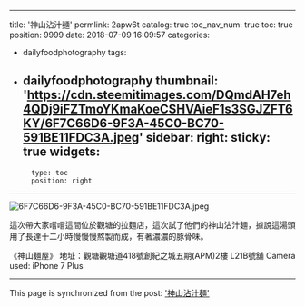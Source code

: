 
---
title: '神山沾汁麺'
permlink: 2apw6t
catalog: true
toc_nav_num: true
toc: true
position: 9999
date: 2018-07-09 16:09:57
categories:
- dailyfoodphotography
tags:
- dailyfoodphotography
thumbnail: 'https://cdn.steemitimages.com/DQmdAH7eh4QDj9iFZTmoYKmaKoeCSHVAieF1s3SGJZFT6KY/6F7C66D6-9F3A-45C0-BC70-591BE11FDC3A.jpeg'
sidebar:
    right:
        sticky: true
widgets:
    -
        type: toc
        position: right
---


![6F7C66D6-9F3A-45C0-BC70-591BE11FDC3A.jpeg](https://cdn.steemitimages.com/DQmdAH7eh4QDj9iFZTmoYKmaKoeCSHVAieF1s3SGJZFT6KY/6F7C66D6-9F3A-45C0-BC70-591BE11FDC3A.jpeg)




這次帶大家嚐嚐這間位於觀塘的拉麵店，這次試了他們的神山沾汁麺，據說這湯頭用了長達十二小時慢慢慢熬製而成，有著濃濃的豚骨味。

《神山麺屋》
地址：觀塘觀塘道418號創紀之城五期(APM)2樓 L21B號舖
Camera used: iPhone 7 Plus

- - -

This page is synchronized from the post: ['神山沾汁麺'](https://steemit.com/@htliao/2apw6t)
